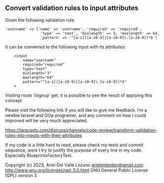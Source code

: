 ## Convert validation rules to input attributes

Given the following validation rule:

```
'username' => ['name' => 'username', 'required' => 'required',
                'type' => 'text', 'minlength' => 3, 'maxlength' => 64,
                'pattern' => '^[a-z]([a-z0-9]|[a-z0-9]\.[a-z0-9])*$']
```

It can be converted to the following input with its attributes:

```
    <input 
        name="username" 
        required="required" 
        type="text" 
        minlength="3" 
        maxlength="64" 
        pattern="^[a-z]([a-z0-9]|[a-z0-9]\.[a-z0-9])*$" 
    >
```

Visiting route ‘/signup’ get, it is possible to see the result of applying this concept.

Please visit the following link if you will like to give me feedback. I’m a newbie laravel and OOp programer, and any comment on how I could improved will be very much appreciated.

https://laracasts.com/discuss/channels/code-review/transform-validation-rules-into-inputs-with-their-attributes

If my code is a little hard to read, please check my tests and commit sequence, were I try to justify the purpose of every line in my code. Especially BlueprintsFactoryTest.

Copyright (c) 2023, Ariel Del Valle Lozano <arielenterdev@gmail.com>
http://www.gnu.org/licenses/gpl-3.0.html GNU General Public License (GPL) version 3